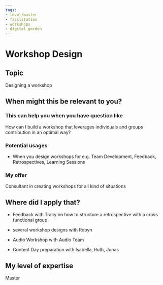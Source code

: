 ```yaml
---
tags: 
- level/master
- facilitation
- workshops
- digital_garden
---
```

# Workshop Design
## Topic

Designing a workshop

## When might this be relevant to you?

### This can help you when you have question like

How can I build a workshop that leverages individuals and groups contribution in an optimal way?

### Potential usages

-   When you design workshops for e.g. Team Development, Feedback, Retrospectives, Learning Sessions
    

### My offer

Consultant in creating workshops for all kind of situations

## Where did I apply that?

-   Feedback with Tracy on how to structure a retrospective with a cross functional group
    
-   several workshop designs with Robyn
    
-   Audio Workshop with Audio Team
    
-   Content Day preparation with Isabella, Ruth, Jonas
    

## My level of expertise

Master